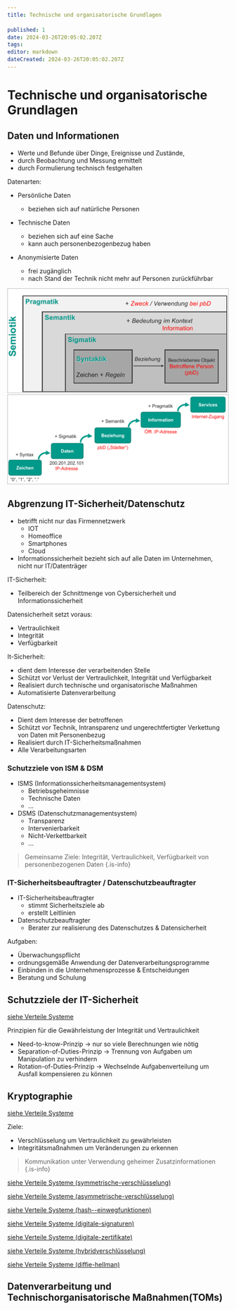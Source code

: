 ```yaml
---
title: Technische und organisatorische Grundlagen

published: 1
date: 2024-03-26T20:05:02.207Z
tags: 
editor: markdown
dateCreated: 2024-03-26T20:05:02.207Z
---
```


# Technische und organisatorische Grundlagen

## Daten und Informationen

- Werte und Befunde über Dinge, Ereignisse und Zustände,
- durch Beobachtung und Messung ermittelt
- durch Formulierung technisch festgehalten

Datenarten:

- Persönliche Daten
  - beziehen sich auf natürliche Personen
- Technische Daten
  - beziehen sich auf eine Sache
  - kann auch personenbezogenbezug haben

- Anonymisierte Daten
  - frei zugänglich
  - nach Stand der Technik nicht mehr auf Personen zurückführbar

![Daten](./daten.png)
![datenschutz-semiotik](datenschutz-semiotik.png)

## Abgrenzung IT-Sicherheit/Datenschutz

- betrifft nicht nur das Firmennetzwerk
  - IOT
  - Homeoffice
  - Smartphones
  - Cloud
- Informationssicherheit bezieht sich auf alle Daten im Unternehmen, nicht nur IT/Datenträger

IT-Sicherheit:

- Teilbereich der Schnittmenge von Cybersicherheit und Informationssicherheit

Datensicherheit setzt voraus:

- Vertraulichkeit
- Integrität
- Verfügbarkeit

It-Sicherheit:

- dient dem Interesse der verarbeitenden Stelle
- Schützt vor Verlust der Vertraulichkeit, Integrität und Verfügbarkeit
- Realisiert durch technische und organisatorische Maßnahmen
- Automatisierte Datenverarbeitung

Datenschutz:

- Dient dem Interesse der betroffenen
- Schützt vor Technik, Intransparenz und ungerechtfertigter Verkettung von Daten mit Personenbezug
- Realisiert durch IT-Sicherheitsmaßnahmen
- Alle Verarbeitungsarten

### Schutzziele von ISM & DSM

- ISMS (Informationssicherheitsmanagementsystem)
  - Betriebsgeheimnisse
  - Technische Daten
  - ...
- DSMS (Datenschutzmanagementsystem)
  - Transparenz
  - Intervenierbarkeit
  - Nicht-Verkettbarkeit
  - ...

> Gemeinsame Ziele: Integrität, Vertraulichkeit, Verfügbarkeit von personenbezogenen Daten
{.is-info}

### IT-Sicherheitsbeauftragter / Datenschutzbeauftragter

- IT-Sicherheitsbeauftragter
  - stimmt Sicherheitsziele ab
  - erstellt Leitlinien
- Datenschutzbeauftragter
  - Berater zur realisierung des Datenschutzes & Datensicherheit

Aufgaben:

- Überwachungspflicht
- ordnungsgemäße Anwendung der Datenverarbeitungsprogramme
- Einbinden in die Unternehmensprozesse & Entscheidungen
- Beratung und Schulung

## Schutzziele der IT-Sicherheit

[siehe Verteile Systeme](/fom/semester-4/verteilte-systeme/netzwerksicherheit.md#schutzziele-der-it-sicherheit)

Prinzipien für die Gewährleistung der Integrität und Vertraulichkeit

- Need-to-know-Prinzip -> nur so viele Berechnungen wie nötig
- Separation-of-Duties-Prinzip -> Trennung von Aufgaben um Manipulation zu verhindern
- Rotation-of-Duties-Prinzip -> Wechselnde Aufgabenverteilung um Ausfall kompensieren zu können

## Kryptographie

[siehe Verteile Systeme](/fom/semester-4/verteilte-systeme/netzwerksicherheit.md#kryptographie)

Ziele:

- Verschlüsselung um Vertraulichkeit zu gewährleisten
- Integritätsmaßnahmen um Veränderungen zu erkennen

> Kommunikation unter Verwendung geheimer Zusatzinformationen
{.is-info}

[siehe Verteile Systeme (symmetrische-verschlüsselung)](/fom/semester-4/verteilte-systeme/netzwerksicherheit.md#symmetrische-verschlüsselung)

[siehe Verteile Systeme (asymmetrische-verschlüsselung)](/fom/semester-4/verteilte-systeme/netzwerksicherheit.md#asymmetrische-verschlüsselung)

[siehe Verteile Systeme (hash--einwegfunktionen)](/fom/semester-4/verteilte-systeme/netzwerksicherheit.md#hash--einwegfunktionen)

[siehe Verteile Systeme (digitale-signaturen)](/fom/semester-4/verteilte-systeme/netzwerksicherheit.md#digitale-signaturen)

[siehe Verteile Systeme (digitale-zertifikate)](/fom/semester-4/verteilte-systeme/netzwerksicherheit.md#digitale-zertifikate)

[siehe Verteile Systeme (hybridverschlüsselung)](/fom/semester-4/verteilte-systeme/netzwerksicherheit.md#hybridverschlüsselung)

[siehe Verteile Systeme (diffie-hellman)](/fom/semester-4/verteilte-systeme/netzwerksicherheit.md#diffie-hellman)

<!-- S 85 -->

## Datenverarbeitung und Technischorganisatorische Maßnahmen(TOMs)
